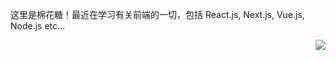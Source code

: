 <!---
CottonCandyZ/CottonCandyZ is a ✨ special ✨ repository because its `README.md` (this file) appears on your GitHub profile.
You can click the Preview link to take a look at your changes.
- 👋 Hi, I’m @CottonCandyZ
- 👀 I’m interested in ...
- 🌱 I’m currently learning ...
- 💞️ I’m looking to collaborate on ...
- 📫 How to reach me ...
--->

这里是棉花糖！最近在学习有关前端的一切，包括 React.js, Next.js, Vue.js, Node.js etc...

<img align="right" src="https://github-readme-stats.vercel.app/api/top-langs/?username=CottonCandyZ&layout=compact">
